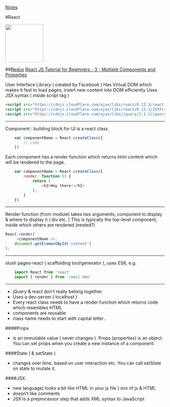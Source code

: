 [Notes](notes.md)

#React

<!-- ![React](http://yycjs.com/real-world-react/img/react-logo.png "React") -->

<img src="http://yycjs.com/real-world-react/img/react-logo.png" height="120" width="120">

##[Redux](redux.md)
[React JS Tutorial for Beginners - 3 - Multiple Components and Properties](http://bit.ly/1VBqhUe)

User Interface Library ( created by Facebook )
Has Virtual DOM which makes it fast to load pages, insert new content into DOM efficiently
Uses JSX syntax ( inside script tag <script type= text/jsx></script> )

```html
<script src="https://cdnjs.cloudflare.com/ajax/libs/react/0.13.3/react.js"></script>
<script src="https://cdnjs.cloudflare.com/ajax/libs/react/0.13.3/JSXTransformer.js"></script>
<script src="https://cdnjs.cloudflare.com/ajax/libs/jquery/2.1.1/jquery.min.js"></script>
```
____________

Component :
    building block for UI
    is a react class.

```javascript
    var componentName = React.createClass({
        // code
    })
```

Each component has a render function which returns html content which will be rendered to the page.

```javascript
    var componentName = React.createClass({
        render: function () {
            return (
                <h2>Hey there!</h2>
            );
        }
    })
```
_________

Render function (from module) takes two arguments, component to display & where to display it ( div etc. )
This is typically the top-level component, inside which others are rendered (nested?)

```javascript
React.render(
     <componentName />,
    document.getElementById('content')
);
```
  _____________

slush pages-react
( scaffolding tool/generator ), uses ES6, e.g.

```javascript
    import React from 'react'
    import { render } from 'react-dom'
```

---

- jQuery & react don't really belong together.
- Uses a dev-server ( localhost )
- Every react class needs to have a render function which returns code which resembles HTML
- components are reusable
- class name needs to start with capital letter..

####Props
- is an immutable value ( never changes ). Props (properties) is an object.
You can set props when you create a new instance of a component.

####State ( & setState )
- changes over time, based on user interaction etc. You can call setState on state to mutate it.

####JSX:
- new language( looks a bit like HTML in your js file ) mix of js & HTML
- doesn't like comments
- JSX is a preprocessor step that adds XML syntax to JavaScript
